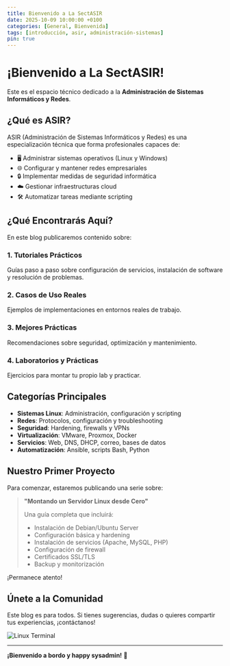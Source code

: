 ```yaml
---
title: Bienvenido a La SectASIR
date: 2025-10-09 10:00:00 +0100
categories: [General, Bienvenida]
tags: [introducción, asir, administración-sistemas]
pin: true
---
```


# ¡Bienvenido a La SectASIR!

Este es el espacio técnico dedicado a la **Administración de Sistemas Informáticos y Redes**.

## ¿Qué es ASIR?

ASIR (Administración de Sistemas Informáticos y Redes) es una especialización técnica que forma profesionales capaces de:

- 🖥️ Administrar sistemas operativos (Linux y Windows)
- 🌐 Configurar y mantener redes empresariales
- 🔒 Implementar medidas de seguridad informática
- ☁️ Gestionar infraestructuras cloud
- 🛠️ Automatizar tareas mediante scripting

## ¿Qué Encontrarás Aquí?

En este blog publicaremos contenido sobre:

### 1. Tutoriales Prácticos
Guías paso a paso sobre configuración de servicios, instalación de software y resolución de problemas.

### 2. Casos de Uso Reales
Ejemplos de implementaciones en entornos reales de trabajo.

### 3. Mejores Prácticas
Recomendaciones sobre seguridad, optimización y mantenimiento.

### 4. Laboratorios y Prácticas
Ejercicios para montar tu propio lab y practicar.

## Categorías Principales

- **Sistemas Linux**: Administración, configuración y scripting
- **Redes**: Protocolos, configuración y troubleshooting
- **Seguridad**: Hardening, firewalls y VPNs
- **Virtualización**: VMware, Proxmox, Docker
- **Servicios**: Web, DNS, DHCP, correo, bases de datos
- **Automatización**: Ansible, scripts Bash, Python

## Nuestro Primer Proyecto

Para comenzar, estaremos publicando una serie sobre:

> **"Montando un Servidor Linux desde Cero"**
> 
> Una guía completa que incluirá:
> - Instalación de Debian/Ubuntu Server
> - Configuración básica y hardening
> - Instalación de servicios (Apache, MySQL, PHP)
> - Configuración de firewall
> - Certificados SSL/TLS
> - Backup y monitorización

¡Permanece atento!

## Únete a la Comunidad

Este blog es para todos. Si tienes sugerencias, dudas o quieres compartir tus experiencias, ¡contáctanos!

![Linux Terminal](https://via.placeholder.com/800x400/16a085/ffffff?text=Linux+Terminal)

---

**¡Bienvenido a bordo y happy sysadmin!** 🚀
